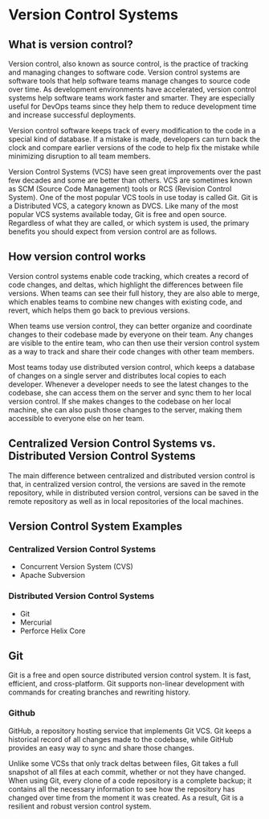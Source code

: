 # Version Control Systems

## What is version control?

Version control, also known as source control, is the practice of tracking and managing changes to software code. Version control systems are software tools that help software teams manage changes to source code over time. As development environments have accelerated, version control systems help software teams work faster and smarter. They are especially useful for DevOps teams since they help them to reduce development time and increase successful deployments.

Version control software keeps track of every modification to the code in a special kind of database. If a mistake is made, developers can turn back the clock and compare earlier versions of the code to help fix the mistake while minimizing disruption to all team members.

Version Control Systems (VCS) have seen great improvements over the past few decades and some are better than others. VCS are sometimes known as SCM (Source Code Management) tools or RCS (Revision Control System). One of the most popular VCS tools in use today is called Git. Git is a Distributed VCS, a category known as DVCS. Like many of the most popular VCS systems available today, Git is free and open source. Regardless of what they are called, or which system is used, the primary benefits you should expect from version control are as follows.

## How version control works

Version control systems enable code tracking, which creates a record of code changes, and deltas, which highlight the differences between file versions. When teams can see their full history, they are also able to merge, which enables teams to combine new changes with existing code, and revert, which helps them go back to previous versions. 

When teams use version control, they can better organize and coordinate changes to their codebase made by everyone on their team. Any changes are visible to the entire team, who can then use their version control system as a way to track and share their code changes with other team members. 

Most teams today use distributed version control, which keeps a database of changes on a single server and distributes local copies to each developer. Whenever a developer needs to see the latest changes to the codebase, she can access them on the server and sync them to her local version control. If she makes changes to the codebase on her local machine, she can also push those changes to the server, making them accessible to everyone else on her team. 

## Centralized Version Control Systems vs. Distributed Version Control Systems

The main difference between centralized and distributed version control is that, in centralized version control, the versions are saved in the remote repository, while in distributed version control, versions can be saved in the remote repository as well as in local repositories of the local machines.

## Version Control System Examples

### Centralized Version Control Systems
- Concurrent Version System (CVS)
- Apache Subversion

### Distributed Version Control Systems
- Git
- Mercurial
- Perforce Helix Core

## Git
Git is a free and open source distributed version control system. It is fast, efficient, and cross-platform. Git supports non-linear development with commands for creating branches and rewriting history. 

### Github
GitHub, a repository hosting service that implements Git VCS. Git keeps a historical record of all changes made to the codebase, while GitHub provides an easy way to sync and share those changes. 

Unlike some VCSs that only track deltas between files, Git takes a full snapshot of all files at each commit, whether or not they have changed. When using Git, every clone of a code repository is a complete backup; it contains all the necessary information to see how the repository has changed over time from the moment it was created. As a result, Git is a resilient and robust version control system. 
